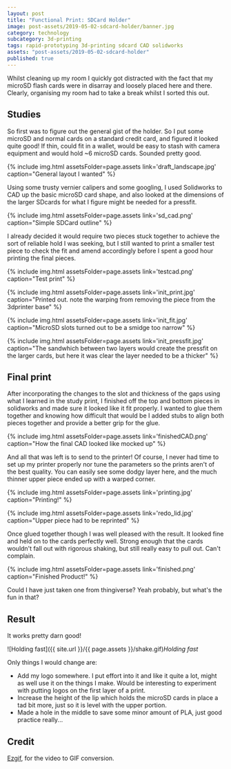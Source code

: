 ```yaml
---
layout: post
title: "Functional Print: SDCard Holder"
image: post-assets/2019-05-02-sdcard-holder/banner.jpg
category: technology
subcategory: 3d-printing
tags: rapid-prototyping 3d-printing sdcard CAD solidworks
assets: "post-assets/2019-05-02-sdcard-holder"
published: true
---
```


Whilst cleaning up my room I quickly got distracted with the fact that my microSD flash cards were in disarray and loosely placed here and there. Clearly, organising my room had to take a break whilst I sorted this out.

## Studies
So first was to figure out the general gist of the holder. So I put some microSD and normal cards on a standard credit card, and figured it looked quite good! If thin, could fit in a wallet, would be easy to stash with camera equipment and would hold ~6 microSD cards. Sounded pretty good.

{% include img.html assetsFolder=page.assets link='draft_landscape.jpg' caption="General layout I wanted" %}

Using some trusty vernier calipers and some googling, I used Solidworks to CAD up the basic microSD card shape, and also looked at the dimensions of the larger SDcards for what I figure might be needed for a pressfit.


{% include img.html assetsFolder=page.assets link='sd_cad.png' caption="Simple SDCard outline" %}

I already decided it would require two pieces stuck together to achieve the sort of reliable hold I was seeking, but I still wanted to print a smaller test piece to check the fit and amend accordingly before I spent a good hour printing the final pieces.


{% include img.html assetsFolder=page.assets link='testcad.png' caption="Test print" %}


{% include img.html assetsFolder=page.assets link='init_print.jpg' caption="Printed out. note the warping from removing the piece from the 3dprinter base" %}


{% include img.html assetsFolder=page.assets link='init_fit.jpg' caption="MicroSD slots turned out to be a smidge too narrow" %}


{% include img.html assetsFolder=page.assets link='init_pressfit.jpg' caption="The sandwhich between two layers would create the pressfit on the larger cards, but here it was clear the layer needed to be a thicker" %}

## Final print

After incorporating the changes to the slot and thickness of the gaps using what I learned in the study print, I finished off the top and bottom pieces in solidworks and made sure it looked like it fit properly. I wanted to glue them together and knowing how difficult that would be I added stubs to align both pieces together and provide a better grip for the glue.


{% include img.html assetsFolder=page.assets link='finishedCAD.png' caption="How the final CAD looked like mocked up" %}

And all that was left is to send to the printer! Of course, I never had time to set up my printer properly nor tune the parameters so the prints aren't of the best quality. You can easily see some dodgy layer here, and the much thinner upper piece ended up with a warped corner.


{% include img.html assetsFolder=page.assets link='printing.jpg' caption="Printing!" %}

{% include img.html assetsFolder=page.assets link='redo_lid.jpg' caption="Upper piece had to be reprinted" %}

Once glued together though I was well pleased with the result. It looked fine and held on to the cards perfectly well. Strong enough that the cards wouldn't fall out with rigorous shaking, but still really easy to pull out. Can't complain.



{% include img.html assetsFolder=page.assets link='finished.png' caption="Finished Product!" %}

Could I have just taken one from thingiverse? Yeah probably, but what's the fun in that?

## Result
It works pretty darn good!

![Holding fast]({{ site.url }}/{{ page.assets }}/shake.gif)*Holding fast*


Only things I would change are:
 - Add my logo somewhere. I put effort into it and like it quite a lot, might as well use it on the things I make. Would be interesting to experiment with putting logos on the first layer of a print.
 - Increase the height of the lip which holds the microSD cards in place a tad bit more, just so it is level with the upper portion.
 - Made a hole in the middle to save some minor amount of PLA, just good practice really...

## Credit

[Ezgif](https://ezgif.com), for the video to GIF conversion.
